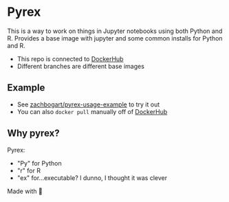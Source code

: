 # Pyrex

This is a way to work on things in Jupyter notebooks using both Python and R. Provides a base image with jupyter and some common installs for Python and R.

- This repo is connected to [DockerHub](https://hub.docker.com/r/zachbogart/pyrex)
- Different branches are different base images

## Example
- See [zachbogart/pyrex-usage-example](https://github.com/zachbogart/pyrex-usage-example) to try it out
- You can also `docker pull` manually off of [DockerHub](https://hub.docker.com/r/zachbogart/pyrex)

## Why pyrex?

Pyrex:
- "Py" for Python
- "r" for R
- "ex" for...executable? I dunno, I thought it was clever

Made with 💖